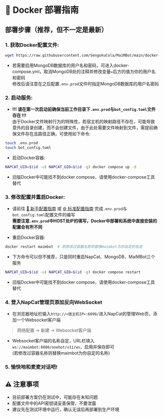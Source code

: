 # 🐳 Docker 部署指南

## 部署步骤（推荐，但不一定是最新）


### 1. 获取Docker配置文件:

```bash
wget https://raw.githubusercontent.com/SengokuCola/MaiMBot/main/docker-compose.yml -O docker-compose.yml
```

- 若需要启用MongoDB数据库的用户名和密码，可进入docker-compose.yml，取消MongoDB处的注释并修改变量`=`后方的值为你的用户名和密码\
修改后请注意在之后配置`.env.prod`文件时指定MongoDB数据库的用户名密码


### 2. 启动服务:

- **!!! 请在第一次启动前确保当前工作目录下`.env.prod`与`bot_config.toml`文件存在 !!!**\
由于Docker文件映射行为的特殊性，若宿主机的映射路径不存在，可能导致意外的目录创建，而不会创建文件，由于此处需要文件映射到文件，需提前确保文件存在且路径正确，可使用如下命令:
```bash
touch .env.prod
touch bot_config.toml
```

- 启动Docker容器:
```bash
NAPCAT_UID=$(id -u) NAPCAT_GID=$(id -g) docker compose up -d
```

- 旧版Docker中可能找不到docker compose，请使用docker-compose工具替代


### 3. 修改配置并重启Docker:

- 请前往 [🎀 新手配置指南](docs/installation_cute.md) 或 [⚙️ 标准配置指南](docs/installation_standard.md) 完成`.env.prod`与`bot_config.toml`配置文件的编写\
**需要注意`.env.prod`中HOST处IP的填写，Docker中部署和系统中直接安装的配置会有所不同**

- 重启Docker容器:
```bash
docker restart maimbot  # 若修改过容器名称则替换maimbot为你自定的名臣
```

- 下方命令可以但不推荐，只是同时重启NapCat、MongoDB、MaiMBot三个服务
```bash
NAPCAT_UID=$(id -u) NAPCAT_GID=$(id -g) docker compose restart
```

- 旧版Docker中可能找不到docker compose，请使用docker-compose工具替代


### 4. 登入NapCat管理页添加反向WebSocket

- 在浏览器地址栏输入`http://<宿主机IP>:6099/`进入NapCat的管理Web页，添加一个Websocket客户端
> 网络配置 -> 新建 -> Websocket客户端

- Websocket客户端的名称自定，URL栏填入`ws://maimbot:8080/onebot/v11/ws`，启用并保存即可\
(若修改过容器名称则替换maimbot为你自定的名称)


### 5. 愉快地和麦麦对话吧!


## ⚠️ 注意事项

- 目前部署方案仍在测试中，可能存在未知问题
- 配置文件中的API密钥请妥善保管，不要泄露
- 建议先在测试环境中运行，确认无误后再部署到生产环境 